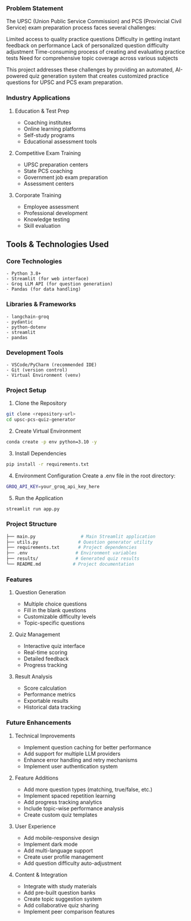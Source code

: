 <!-- # UPSC & PCS Quiz Generator
<img src ="https://github.com/Apoorv7668/UPSC-mock-exam-app/blob/main/Screenshot%202025-04-10%20224518.png" alt="MLBC">
https://github.com/Apoorv7668/UPSC-mock-exam-app/blob/main/Screenshot%202025-04-10%20224518.png -->

### Problem Statement
The UPSC (Union Public Service Commission) and PCS (Provincial Civil Service) exam preparation process faces several challenges:

Limited access to quality practice questions
Difficulty in getting instant feedback on performance
Lack of personalized question difficulty adjustment
Time-consuming process of creating and evaluating practice tests
Need for comprehensive topic coverage across various subjects

This project addresses these challenges by providing an automated, AI-powered quiz generation system that creates customized practice questions for UPSC and PCS exam preparation.

### Industry Applications

1. Education & Test Prep

    - Coaching institutes
    - Online learning platforms
    - Self-study programs
    - Educational assessment tools

2. Competitive Exam Training

    - UPSC preparation centers
    - State PCS coaching
    - Government job exam preparation
    - Assessment centers

3. Corporate Training

    - Employee assessment
    - Professional development
    - Knowledge testing
    - Skill evaluation

## Tools & Technologies Used

### Core Technologies

    - Python 3.8+
    - Streamlit (for web interface)
    - Groq LLM API (for question generation)
    - Pandas (for data handling)

### Libraries & Frameworks

    - langchain-groq
    - pydantic
    - python-dotenv
    - streamlit
    - pandas

### Development Tools

    - VSCode/PyCharm (recommended IDE)
    - Git (version control)
    - Virtual Environment (venv)

### Project Setup

1. Clone the Repository
```bash
git clone <repository-url>
cd upsc-pcs-quiz-generator
```

2. Create Virtual Environment
```bash
conda create -p env python=3.10 -y
```

3. Install Dependencies
```bash
pip install -r requirements.txt
```

4. Environment Configuration Create a .env file in the root directory:
```bash
GROQ_API_KEY=your_groq_api_key_here
```

5. Run the Application
```bash
streamlit run app.py
```

### Project Structure
```bash
├── main.py                 # Main Streamlit application
├── utils.py               # Question generator utility
├── requirements.txt       # Project dependencies
├── .env                  # Environment variables
├── results/              # Generated quiz results
└── README.md            # Project documentation
```

### Features

1. Question Generation

    - Multiple choice questions
    - Fill in the blank questions
    - Customizable difficulty levels
    - Topic-specific questions

2. Quiz Management

    - Interactive quiz interface
    - Real-time scoring
    - Detailed feedback
    - Progress tracking

3. Result Analysis

    - Score calculation
    - Performance metrics
    - Exportable results
    - Historical data tracking

### Future Enhancements

1. Technical Improvements

    - Implement question caching for better performance
    - Add support for multiple LLM providers
    - Enhance error handling and retry mechanisms
    - Implement user authentication system

2. Feature Additions

    - Add more question types (matching, true/false, etc.)
    - Implement spaced repetition learning
    - Add progress tracking analytics
    - Include topic-wise performance analysis
    - Create custom quiz templates

3. User Experience

    - Add mobile-responsive design
    - Implement dark mode
    - Add multi-language support
    - Create user profile management
    - Add question difficulty auto-adjustment

4. Content & Integration

    - Integrate with study materials
    - Add pre-built question banks
    - Create topic suggestion system
    - Add collaborative quiz sharing
    - Implement peer comparison features

